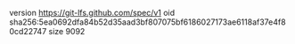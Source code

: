 version https://git-lfs.github.com/spec/v1
oid sha256:5ea0692dfa84b52d35aad3bf807075bf6186027173ae6118af37e4f80cd22747
size 9092

